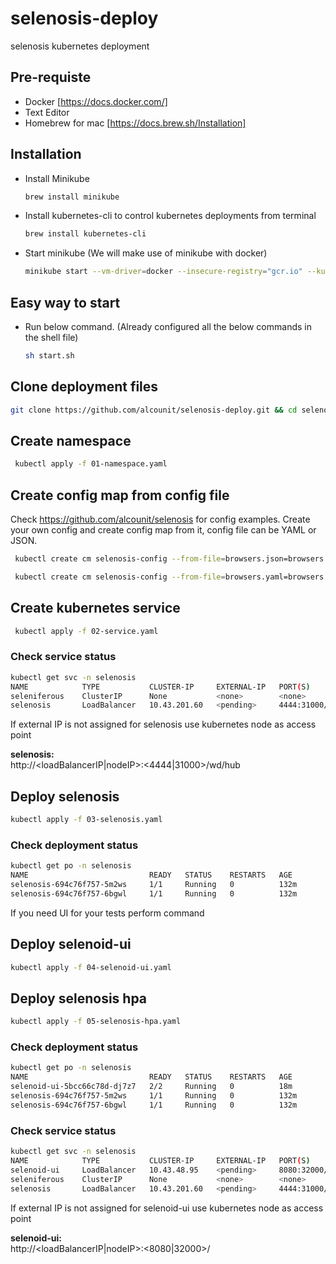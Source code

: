 # selenosis-deploy
selenosis kubernetes deployment

## Pre-requiste
- Docker [https://docs.docker.com/]
- Text Editor
- Homebrew for mac [https://docs.brew.sh/Installation]

## Installation
- Install Minikube
  ``` bash
  brew install minikube
  ```
- Install kubernetes-cli to control kubernetes deployments from terminal
  ``` bash
  brew install kubernetes-cli
  ```
- Start minikube (We will make use of minikube with docker)
  ``` bash
  minikube start --vm-driver=docker --insecure-registry="gcr.io" --kubernetes-version=v1.25.0
  ```

## Easy way to start
- Run below command. (Already configured all the below commands in the shell file)
  ``` bash
  sh start.sh
  ```

## Clone deployment files
``` bash
git clone https://github.com/alcounit/selenosis-deploy.git && cd selenosis-deploy
```

## Create namespace
``` bash
 kubectl apply -f 01-namespace.yaml
```

## Create config map from config file
Check https://github.com/alcounit/selenosis for config examples. Create your own config and create config map from it, config file can be YAML or JSON.
``` bash
 kubectl create cm selenosis-config --from-file=browsers.json=browsers.json -n selenosis
```
``` bash
 kubectl create cm selenosis-config --from-file=browsers.yaml=browsers.yaml -n selenosis
```

## Create kubernetes service
``` bash
 kubectl apply -f 02-service.yaml
 ```

  ### Check service status
 ```bash
kubectl get svc -n selenosis
NAME            TYPE           CLUSTER-IP     EXTERNAL-IP   PORT(S)          AGE
seleniferous    ClusterIP      None           <none>        <none>           8h
selenosis       LoadBalancer   10.43.201.60   <pending>     4444:31000/TCP   8h
 ```
If external IP is not assigned for selenosis use kubernetes node as access point

<b>selenosis:</b> <br/>
http://<loadBalancerIP|nodeIP>:<4444|31000>/wd/hub



 ## Deploy selenosis
 ``` bash
 kubectl apply -f 03-selenosis.yaml
 ```

   ### Check deployment status
 ```bash
kubectl get po -n selenosis
NAME                           READY   STATUS    RESTARTS   AGE
selenosis-694c76f757-5m2ws     1/1     Running   0          132m
selenosis-694c76f757-6bgwl     1/1     Running   0          132m
 ```

If you need UI for your tests perform command
## Deploy selenoid-ui
 ``` bash
 kubectl apply -f 04-selenoid-ui.yaml
 ```

 ## Deploy selenosis hpa
 ```bash
 kubectl apply -f 05-selenosis-hpa.yaml
 ```

  ### Check deployment status
 ```bash
kubectl get po -n selenosis
NAME                           READY   STATUS    RESTARTS   AGE
selenoid-ui-5bcc66c78d-dj7z7   2/2     Running   0          18m
selenosis-694c76f757-5m2ws     1/1     Running   0          132m
selenosis-694c76f757-6bgwl     1/1     Running   0          132m
 ```

  ### Check service status
 ```bash
kubectl get svc -n selenosis
NAME            TYPE           CLUSTER-IP     EXTERNAL-IP   PORT(S)          AGE
selenoid-ui     LoadBalancer   10.43.48.95    <pending>     8080:32000/TCP   8h
seleniferous    ClusterIP      None           <none>        <none>           8h
selenosis       LoadBalancer   10.43.201.60   <pending>     4444:31000/TCP   8h
 ```

If external IP is not assigned for selenoid-ui use kubernetes node as access point
 
<b>selenoid-ui:</b> <br/>
http://<loadBalancerIP|nodeIP>:<8080|32000>/

